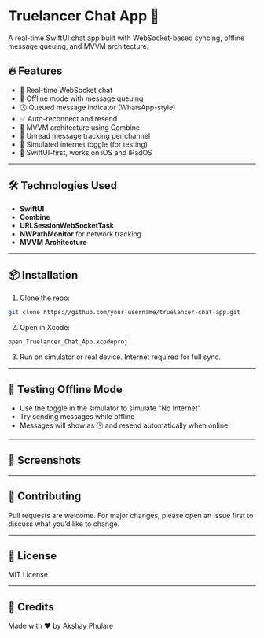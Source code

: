 
# Truelancer Chat App 💬

A real-time SwiftUI chat app built with WebSocket-based syncing, offline message queuing, and MVVM architecture.

## 🔥 Features

- 🔌 Real-time WebSocket chat
- 📶 Offline mode with message queuing
- 🕓 Queued message indicator (WhatsApp-style)
- ✅ Auto-reconnect and resend
- 🧠 MVVM architecture using Combine
- 👀 Unread message tracking per channel
- 🧪 Simulated internet toggle (for testing)
- 📱 SwiftUI-first, works on iOS and iPadOS

---

## 🛠 Technologies Used

- **SwiftUI**
- **Combine**
- **URLSessionWebSocketTask**
- **NWPathMonitor** for network tracking
- **MVVM Architecture**

---

## 📦 Installation

1. Clone the repo:
```bash
git clone https://github.com/your-username/truelancer-chat-app.git
```

2. Open in Xcode:
```bash
open Truelancer_Chat_App.xcodeproj
```

3. Run on simulator or real device. Internet required for full sync.

---

## 🧪 Testing Offline Mode

- Use the toggle in the simulator to simulate "No Internet"
- Try sending messages while offline
- Messages will show as 🕓 and resend automatically when online

---

## 📸 Screenshots


---

## 🤝 Contributing

Pull requests are welcome. For major changes, please open an issue first to discuss what you’d like to change.

---

## 📄 License

MIT License

---

## 🙌 Credits

Made with ❤️ by Akshay Phulare
